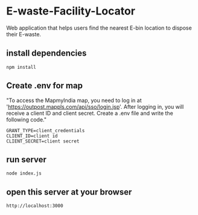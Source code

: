 # E-waste-Facility-Locator
Web application that helps users find the nearest E-bin location to dispose their E-waste.

## install dependencies

```
npm install
```
## Create .env for map
"To access the MapmyIndia map, you need to log in at 'https://outpost.mappls.com/api/sso/login.jsp'. After logging in, you will receive a client ID and client secret. Create a .env file and write the following code." 
```
GRANT_TYPE=client_credentials
CLIENT_ID=client id
CLIENT_SECRET=client secret
```

## run server

```
node index.js
```
## open this server at your browser

```
http://localhost:3000
```
